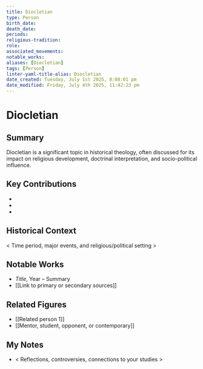 ```yaml
---
title: Diocletian
type: Person
birth_date: 
death_date: 
periods: 
religious-tradition: 
role: 
associated_movements: 
notable_works: 
aliases: [Diocletian]
tags: [Person]
linter-yaml-title-alias: Diocletian
date_created: Tuesday, July 1st 2025, 8:08:01 pm
date_modified: Friday, July 4th 2025, 11:42:23 pm
---
```


# Diocletian

## Summary
Diocletian is a significant topic in historical theology, often discussed for its impact on religious development, doctrinal interpretation, and socio-political influence.

## Key Contributions
- 
- 
- 

## Historical Context
< Time period, major events, and religious/political setting >

## Notable Works
- *Title*, Year – Summary
- [[Link to primary or secondary sources]]


## Related Figures
- [[Related person 1]]
- [[Mentor, student, opponent, or contemporary]]

## My Notes
- < Reflections, controversies, connections to your studies >

